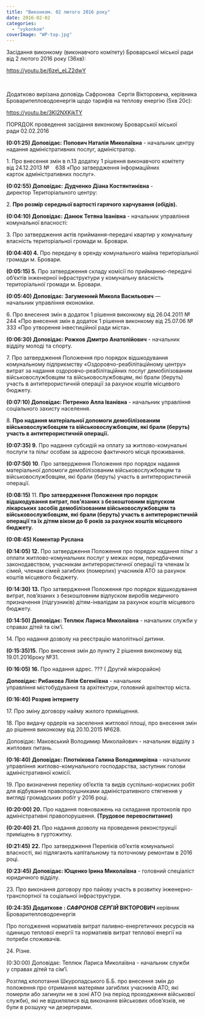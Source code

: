 ```yaml
---
title: "Виконком. 02 лютого 2016 року"
date: 2016-02-02
categories: 
  - "vykonkom"
coverImage: "WP-top.jpg"
---
```


Засідання виконкому (виконавчого комітету) Броварської міської ради від 2 лютого 2016 року (36хв):<!--more-->

https://youtu.be/6ze\_eLZ2dwY

 

Додатково вирізана доповідь Сафронова  Сергія Вікторовича, керівника Броваритепловодоенергія щодо тарифів на теплову енергію (5хв 20с):

https://youtu.be/3Kl2NXKjkTY

ПОРЯДОК проведення засідання виконкому Броварської міської ради 02.02.2016

**(0:01:25) Доповідає:** **Попович Наталія Миколаївна** - начальник центру надання адміністративних послуг, адміністратор.

1\. Про внесення змін в п.13 додатку 1 рішення виконавчого комітету від 24.12.2013 №    638 «Про затвердження інформаційних карток адміністративних послуг».

**(0:02:55) Доповідає:** **Дудченко Діана Костянтинівна** - директор Територіального центру:

2\. **Про розмір середньої вартості гарячого харчування (обідів).** 

**(0:04:10) Доповідає:** **Данюк Тетяна Іванівна** - начальник управління комунальної власності:

3\. Про затвердження актів приймання-передачі квартир у комунальну власність територіальної громади м. Бровари.

**(0:04:40) 4.** Про передачу в оренду комунального майна територіальної громади м. Бровари.

**(0:05:15) 5.** Про затвердження складу комісії по прийманню-передачі об’єктів інженерної інфраструктури у комунальну власність територіальної громади м. Бровари.

**(0:05:40) Доповідає: Загуменний Микола Васильович** — начальник управління економіки.

6\. Про внесення змін в додаток 1 рішення виконкому від 26.04.2011 № 244 «Про внесення змін в додаток 1 рішення виконкому від 25.07.06 № 333 «Про утворення інвестиційної ради міста».

**(0:06:30) Доповідає: Рожков Дмитро Анатолійович** - начальник відділу молоді та спорту.

7\. Про затвердження Положення про порядок відшкодування комунальному підприємству «Оздоровчо-реабілітаційному центру» витрат за надання оздоровчо-реабілітаційних послуг демобілізованим військовослужбовцям та військовослужбовцям, які брали (беруть) участь в антитерористичній операції за рахунок коштів місцевого бюджету.

**(0:07:10) Доповідає: Петренко Алла Іванівна** - начальник управління соціального захисту населення.

8\. **Про надання матеріальної допомоги демобілізованим військовослужбовцям та військовослужбовцям, які брали (беруть) участь в антитерористичній операції.**

**(0:07:35) 9.** Про надання субсидій на оплату за житлово-комунальні послуги та пільг особам за адресою фактичного місця проживання.

**(0:07:50) 10**. Про затвердження Положення про порядок надання матеріальної допомоги демобілізованим військовослужбовцям та військовослужбовцям, які брали (беруть) участь в антитерористичній операції.

**(0:08:15)** 11. **Про затвердження Положення про порядок відшкодування витрат, пов’язаних з безкоштовним відпуском лікарських засобів демобілізованим військовослужбовцям та військовослужбовцям, які брали (беруть) участь в антитерористичній операції та їх дітям віком до 6 років за рахунок коштів місцевого бюджету.** 

**(0:08:45) Коментар Руслана**

**(0:14:05) 12.** Про затвердження Положення про порядок надання пільг з оплати житлово-комунальних послуг у межах норм, передбачених законодавством, учасникам антитерористичної операції та членам їх сімей, членам сімей загиблих (померлих) учасників АТО за рахунок коштів місцевого бюджету.

**(0:14:30) 13.** Про затвердження Положення про порядок відшкодування витрат, пов’язаних з безкоштовним відпуском виробів медичного призначення (підгузників) дітям-інвалідам за рахунок коштів місцевого бюджету.

**(0:14:50) Доповідає: Теплюк Лариса Миколаївна** - начальник служби у справах дітей та сім’ї.

14\. Про надання дозволу на реєстрацію малолітньої дитини.

**(0:15:35)15.** Про внесення змін до пункту 2 рішення виконкому від 19.01.2016року №31.

**(0:16:05) 16.** Про надання адрес. ??? ( Другий мікрорайон)

**Доповідає: Рибакова Лілія Євгеніївна** - начальник управління містобудування та архітектури, головний архітектор міста.

**(0:16:40) Розрив інтернету**

17\. Про зміну договору найму жилого приміщення.

18\. Про видачу ордерів на заселення житлової площі, про внесення змін до рішення виконкому від 20.10.2015 №628.

Доповідає: Маковський Володимир Миколайович - начальник відділу з житлових питань.

**(0:16:40) Доповідає: Плотнікова Галина Володимирівна** - начальник управління житлово-комунального господарства, заступник голови адміністративної комісії.

19\. Про визначення переліку об’єктів та видів суспільно-корисних робіт для відбування правопорушниками адміністративного стягнення у вигляді громадських робіт у 2016 році.

**(0:20:00) 20.** Про надання повноважень на складання протоколів про адміністративні правопорушення. **(Трудовое перевоспитание)**

**(0:20:40) 21.** Про надання дозволу на проведення реконструкції приміщень в гуртожитку.

**(0:21:45)** **22.** Про затвердження Переліків об’єктів комунальної власності, які підлягають капітальному та поточному ремонтам в 2016 році.

**(0:23:45) Доповідає: Ющенко Ірина Миколаївна** - головний спеціаліст юридичного відділу.

23\. Про виконання договору про пайову участь в розвитку інженерно- транспортної та соціальної інфраструктури.

**(0:24:35) Додаткове : _САФРОНОВ СЕРГІЙ_ ВІКТОРОВИЧ** керівник Броваритепловодоенергія

Про погодження нормативів витрат паливно-енергетичних ресурсів на одиницю теплової енергії та нормативів витрат теплової енергії на потреби споживачів.

24\. Різне.

(0:30:00) Доповідає: Теплюк Лариса Миколаївна - начальник служби у справах дітей та сім’ї.

Розгляд клопотання Шкуропадського Б.Б. про внесення змін до положення про отримання матерями загиблих учасників АТО, які померли або загинули не в зоні АТО (на період проходження військової служби), які не відхилялися від виконання військових обов’язків, не були в розшуку чи дезертирами.
